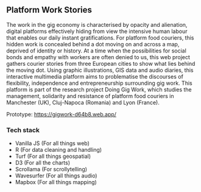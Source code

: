 ## Platform Work Stories

The work in the gig economy is characterised by opacity and alienation, digital platforms effectively hiding from view the intensive human labour that enables our daily instant gratifications. For platform food couriers, this hidden work is concealed behind a dot moving on and across a map, deprived of identity or history. At a time when the possibilities for social bonds and empathy with workers are often denied to us, this web project gathers courier stories from three European cities to show what lies behind the moving dot. Using graphic illustrations, GIS data and audio diaries, this interactive multimedia platform aims to problematise the discourses of flexibility, independence and entrepreneurship surrounding gig work. This platform is part of the research project Doing Gig Work, which studies the management, solidarity and resistance of platform food couriers in Manchester (UK), Cluj-Napoca (Romania) and Lyon (France). 

Prototype: https://gigwork-d64b8.web.app/


### Tech stack

- Vanilla JS (For all things web)
- R (For data cleaning and handling)
- Turf (For all things geospatial)
- D3 (For all the charts)
- Scrollama (For scrollytelling)
- Wavesurfer (For all things audio)
- Mapbox (For all things mapping)
